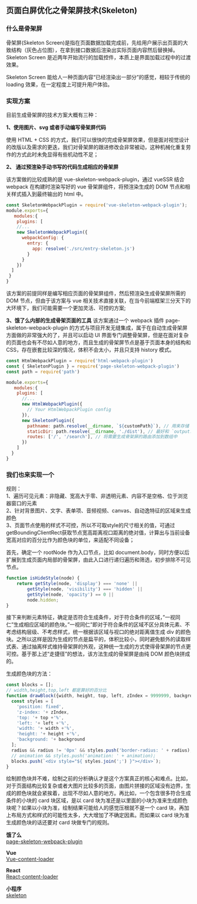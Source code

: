 ## 页面白屏优化之骨架屏技术(Skeleton)

### 什么是骨架屏
骨架屏(Skeleton Screen)是指在页面数据加载完成前，先给用户展示出页面的大致结构（灰色占位图），在拿到接口数据后渲染出实际页面内容然后替换掉。Skeleton Screen 是近两年开始流行的加载控件，本质上是界面加载过程中的过渡效果。

Skeleton Screen 能给人一种页面内容“已经渲染出一部分”的感觉，相较于传统的 loading 效果，在一定程度上可提升用户体验。

### 实现方案
目前生成骨架屏的技术方案大概有三种：

**1、使用图片、svg 或者手动编写骨架屏代码**

使用 HTML + CSS 的方式，我们可以很快的完成骨架屏效果，但是面对视觉设计的改版以及需求的更迭，我们对骨架屏的跟进修改会非常被动，这种机械化重复劳作的方式此时未免显得有些机动性不足；

**2、 通过预渲染手动书写的代码生成相应的骨架屏**

该方案做的比较成熟的是 vue-skeleton-webpack-plugin，通过 vueSSR 结合 webpack 在构建时渲染写好的 vue 骨架屏组件，将预渲染生成的 DOM 节点和相关样式插入到最终输出的 html 中。
```js
const SkeletonWebpackPlugin = require('vue-skeleton-webpack-plugin');
module.exports={
   modules:{
    plugins: [
    //...
    new SkeletonWebpackPlugin({
      webpackConfig: {
        entry: {
          app: resolve('./src/entry-skeleton.js')
        }
      }
    })
  ]
 }
}
```
该方案的前提同样是编写相应页面的骨架屏组件，然后预渲染生成骨架屏所需的 DOM 节点，但由于该方案与 vue 相关技术直接关联，在当今前端框架三分天下的大环境下，我们可能需要一个更加灵活、可控的方案;

**3、饿了么内部的生成骨架页面的工具**
该方案通过一个 webpack 插件 page-skeleton-webpack-plugin 的方式与项目开发无缝集成，属于在自动生成骨架屏方面做的非常强大的了，并且可以启动 UI 界面专门调整骨架屏，但是在面对复杂的页面也会有不尽如人意的地方，而且生成的骨架屏节点是基于页面本身的结构和 CSS，存在嵌套比较深的情况，体积不会太小，并且只支持 history 模式。
```js
const HtmlWebpackPlugin = require('html-webpack-plugin')
const { SkeletonPlugin } = require('page-skeleton-webpack-plugin')
const path = require('path')

module.exports={
   modules:{
    plugins: [
      //...
      new HtmlWebpackPlugin({
        // Your HtmlWebpackPlugin config
      }),
      new SkeletonPlugin({
        pathname: path.resolve(__dirname, `${customPath}`), // 用来存储 shell 文件的地址
        staticDir: path.resolve(__dirname, './dist'), // 最好和 `output.path` 相同
        routes: ['/', '/search'], // 将需要生成骨架屏的路由添加到数组中
      })
    ]
  }
}
```

### 我们也来实现一个
规则：<br>
1、遍历可见元素：非隐藏、宽高大于零、非透明元素、内容不是空格、位于浏览器窗口的元素<br>
2、针对背景图片、文字、表单项、音频视频、canvas、自动逸特征的区域来生成颜色<br>
3、页面节点使用的样式不可控，所以不可取style的尺寸相关的值，可通过getBoundingClientRect获取节点宽高距离视口距离的绝对值，计算出与当前设备宽高对应的百分比作为颜色块的单位，来适配不同设备；

首先，确定一个 rootNode 作为入口节点，比如 document.body，同时方便以后扩展到生成页面内局部的骨架屏，由此入口进行递归遍历和筛选，初步排除不可见节点。

```js
function isHideStyle(node) {
    return getStyle(node, 'display') === 'none' || 
        getStyle(node, 'visibility') === 'hidden' || 
        getStyle(node, 'opacity') == 0 ||
        node.hidden;
}
```
接下来判断元素特征，确定是否符合生成条件，对于符合条件的区域，”一视同仁”生成相应区域的颜色块。”一视同仁”即对于符合条件的区域不区分具体元素、不考虑结构层级、不考虑样式，统一根据该区域与视口的绝对距离值生成 div 的颜色块。之所以这样是因为生成的节点是扁平的，体积比较小，同时避免额外的读取样式表、通过抽离样式维持骨架屏的外观，这种统一生成的方式使得骨架屏的节点更可控。基于那上述“走捷径”的想法，该方法生成的骨架屏是由纯 DOM 颜色块拼成的。

生成颜色块的方法：
```js
const blocks = [];
// width,height,top,left 都是算好的百分比
function drawBlock({width, height, top, left, zIndex = 9999999, background, radius} = {}) {
  const styles = [
    'position: fixed',
    'z-index: '+ zIndex,
    'top: '+ top +'%',
    'left: '+ left +'%',
    'width: '+ width +'%',
    'height: '+ height +'%',
    'background: '+ background
  ];
  radius && radius != '0px' && styles.push('border-radius: ' + radius);
  // animation && styles.push('animation: ' + animation);
  blocks.push(`<div style="${ styles.join(';') }"></div>`);
}
```

绘制颜色块并不难，绘制之前的分析确认才是这个方案真正的核心和难点。比如，对于页面结构比较复杂或者大图片比较多的页面，由图片拼接的区域没有边界，生成的颜色块就会紧挨着，出现不尽如人意的地方。再比如，一个包含很多符合生成条件的小块的 card 块区域，是以 card 块为准还是以里面的小块为准来生成颜色块呢？如果以小块为准，绘制结果可能给人的感觉压根就不是一个 card 块，再加上布局方式和样式的可能性太多，大大增加了不确定因素。而如果以 card 块为准生成颜色块的话还要对 card 块做专门的规则。


**饿了么**<br>
[page-skeleton-webpack-plugin](https://github.com/ElemeFE/page-skeleton-webpack-plugin)

**Vue**<br>
[Vue-content-loader](https://github.com/egoist/vue-content-loader)

**React**<br>
[React-content-loader](https://github.com/danilowoz/react-content-loader)

**小程序**<br>
[skeleton](https://github.com/jayZOU/skeleton)